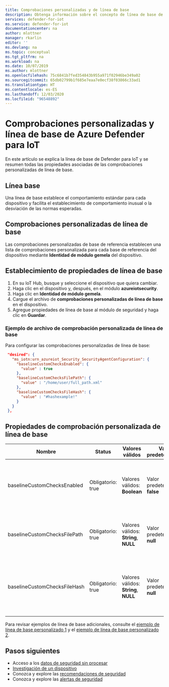 ```yaml
---
title: Comprobaciones personalizadas y de línea de base
description: Obtenga información sobre el concepto de línea de base de Azure Defender para IoT.
services: defender-for-iot
ms.service: defender-for-iot
documentationcenter: na
author: mlottner
manager: rkarlin
editor: ''
ms.devlang: na
ms.topic: conceptual
ms.tgt_pltfrm: na
ms.workload: na
ms.date: 10/07/2019
ms.author: mlottner
ms.openlocfilehash: 75c6841b7fed354843b955a971f02946be349a02
ms.sourcegitcommit: 65db02799b1f685e7eaa7e0ecf38f03866c33ad1
ms.translationtype: HT
ms.contentlocale: es-ES
ms.lasthandoff: 12/03/2020
ms.locfileid: "96548892"
---
```

# <a name="azure-defender-for-iot-baseline-and-custom-checks"></a>Comprobaciones personalizadas y línea de base de Azure Defender para IoT

En este artículo se explica la línea de base de Defender para IoT y se resumen todas las propiedades asociadas de las comprobaciones personalizadas de línea de base.

## <a name="baseline"></a>Línea base

Una línea de base establece el comportamiento estándar para cada dispositivo y facilita el establecimiento de comportamiento inusual o la desviación de las normas esperadas.

## <a name="baseline-custom-checks"></a>Comprobaciones personalizadas de línea de base

Las comprobaciones personalizadas de base de referencia establecen una lista de comprobaciones personalizada para cada base de referencia del dispositivo mediante **Identidad de módulo gemela** del dispositivo.

## <a name="setting-baseline-properties"></a>Establecimiento de propiedades de línea de base

1. En su IoT Hub, busque y seleccione el dispositivo que quiera cambiar.
1. Haga clic en el dispositivo y, después, en el módulo **azureiotsecurity**.
1. Haga clic en **Identidad de módulo gemela**.
1. Cargue el archivo de **comprobaciones personalizadas de línea de base** en el dispositivo.
1. Agregue propiedades de línea de base al módulo de seguridad y haga clic en **Guardar**.

### <a name="baseline-custom-check-file-example"></a>Ejemplo de archivo de comprobación personalizada de línea de base

Para configurar las comprobaciones personalizadas de línea de base:

   ```json
    "desired": {
      "ms_iotn:urn_azureiot_Security_SecurityAgentConfiguration": {
        "baselineCustomChecksEnabled": {
          "value" : true
        },
        "baselineCustomChecksFilePath": {
          "value" : "/home/user/full_path.xml"
        },
        "baselineCustomChecksFileHash": {
          "value" : "#hashexample!"
        }
      }
    },
   ```

## <a name="baseline-custom-check-properties"></a>Propiedades de comprobación personalizada de línea de base

| Nombre| Status | Valores válidos| Valores predeterminados| Descripción |
|------|-----|------|-----|-----|
|baselineCustomChecksEnabled|Obligatorio: true |Valores válidos:  **Boolean** |Valor predeterminado: **false** |Intervalo de tiempo máximo antes de que los mensajes de prioridad alta se envíen.|
|baselineCustomChecksFilePath |Obligatorio: true|Valores válidos:  **String**, **NULL** |Valor predeterminado: **null** |Ruta de acceso completa de la configuración de XML de línea de base|
|baselineCustomChecksFileHash |Obligatorio: true|Valores válidos:  **String**, **NULL** |Valor predeterminado: **null** |`sha256sum` del archivo de configuración XML. Use la [referencia sha256sum](https://linux.die.net/man/1/sha256sum) para obtener información adicional. |

Para revisar ejemplos de línea de base adicionales, consulte el [ejemplo de línea de base personalizado 1](https://ascforiot.blob.core.windows.net/public/custom_baseline_example_hyperv_ubuntu1804.xml) y el [ejemplo de línea de base personalizado 2](https://ascforiot.blob.core.windows.net/public/oms_audits.xml).

## <a name="next-steps"></a>Pasos siguientes

- Acceso a los [datos de seguridad sin procesar](how-to-security-data-access.md)
- [Investigación de un dispositivo](how-to-investigate-device.md)
- Conozca y explore las [recomendaciones de seguridad](concept-recommendations.md)
- Conozca y explore las [alertas de seguridad](concept-security-alerts.md)
